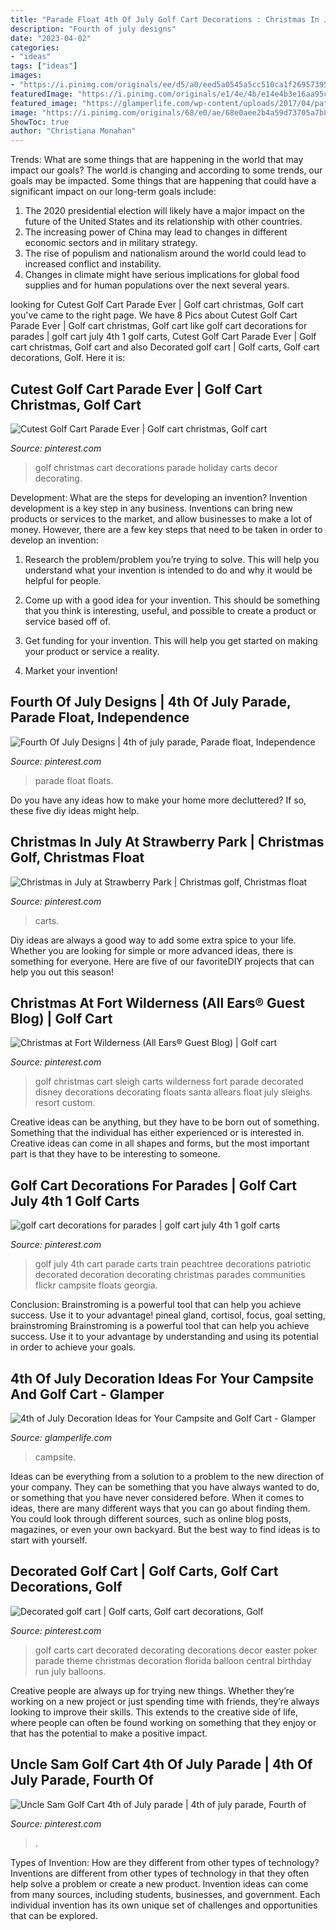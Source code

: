 ```yaml
---
title: "Parade Float 4th Of July Golf Cart Decorations : Christmas In July At Strawberry Park"
description: "Fourth of july designs"
date: "2023-04-02"
categories:
- "ideas"
tags: ["ideas"]
images:
- "https://i.pinimg.com/originals/ee/d5/a0/eed5a0545a5cc510ca1f26957395a72e.jpg"
featuredImage: "https://i.pinimg.com/originals/e1/4e/4b/e14e4b3e16aa95c8418686870f14f599.jpg"
featured_image: "https://glamperlife.com/wp-content/uploads/2017/04/patriotic-golf-cart-1.jpg"
image: "https://i.pinimg.com/originals/68/e0/ae/68e0aee2b4a59d73705a7b8c4e26ff93.jpg"
ShowToc: true
author: "Christiana Monahan"
---
```



Trends: What are some things that are happening in the world that may impact our goals?
The world is changing and according to some trends, our goals may be impacted. Some things that are happening that could have a significant impact on our long-term goals include:
1. The 2020 presidential election will likely have a major impact on the future of the United States and its relationship with other countries.
2. The increasing power of China may lead to changes in different economic sectors and in military strategy.
3. The rise of populism and nationalism around the world could lead to increased conflict and instability.
4. Changes in climate might have serious implications for global food supplies and for human populations over the next several years.

	

		
looking for Cutest Golf Cart Parade Ever | Golf cart christmas, Golf cart you've came to the right page. We have 8 Pics about Cutest Golf Cart Parade Ever | Golf cart christmas, Golf cart like golf cart decorations for parades | golf cart july 4th 1 golf carts, Cutest Golf Cart Parade Ever | Golf cart christmas, Golf cart and also Decorated golf cart | Golf carts, Golf cart decorations, Golf. Here it is:
		
    
## Cutest Golf Cart Parade Ever | Golf Cart Christmas, Golf Cart

<img loading=lazy src="https://i.pinimg.com/originals/e1/4e/4b/e14e4b3e16aa95c8418686870f14f599.jpg" onerror="this.onerror=null;this.src='https://tse3.mm.bing.net/th?id=OIP.23aQaim0JFKSqSyERqXyCwHaFj&amp;pid=15.1';" alt="Cutest Golf Cart Parade Ever | Golf cart christmas, Golf cart">

_Source: pinterest.com_

>golf christmas cart decorations parade holiday carts decor decorating. 

	

Development: What are the steps for developing an invention?
Invention development is a key step in any business. Inventions can bring new products or services to the market, and allow businesses to make a lot of money. However, there are a few key steps that need to be taken in order to develop an invention:
1. Research the problem/problem you’re trying to solve. This will help you understand what your invention is intended to do and why it would be helpful for people.

2. Come up with a good idea for your invention. This should be something that you think is interesting, useful, and possible to create a product or service based off of.

3. Get funding for your invention. This will help you get started on making your product or service a reality.

4. Market your invention!

    
## Fourth Of July Designs | 4th Of July Parade, Parade Float, Independence

<img loading=lazy src="https://i.pinimg.com/originals/9b/be/1b/9bbe1bab0c3aeefedaec84b1a50af1cc.jpg" onerror="this.onerror=null;this.src='https://tse1.mm.bing.net/th?id=OIP.OThMrn69-pKJmd1CGO586QHaE8&amp;pid=15.1';" alt="Fourth Of July Designs | 4th of july parade, Parade float, Independence">

_Source: pinterest.com_

>parade float floats. 

	

Do you have any ideas how to make your home more decluttered? If so, these five diy ideas might help.

    
## Christmas In July At Strawberry Park | Christmas Golf, Christmas Float

<img loading=lazy src="https://i.pinimg.com/736x/53/4e/0a/534e0a0832b9a52aa789dd6d7c7b1456.jpg" onerror="this.onerror=null;this.src='https://tse2.mm.bing.net/th?id=OIP.lE5bAj0AarQSNq2ketnh_AHaJ3&amp;pid=15.1';" alt="Christmas in July at Strawberry Park | Christmas golf, Christmas float">

_Source: pinterest.com_

>carts. 

	

Diy ideas are always a good way to add some extra spice to your life. Whether you are looking for simple or more advanced ideas, there is something for everyone. Here are five of our favoriteDIY projects that can help you out this season!

    
## Christmas At Fort Wilderness (All Ears® Guest Blog) | Golf Cart

<img loading=lazy src="https://i.pinimg.com/originals/45/2e/08/452e0856b79211ff9c1fb12a68eb1a7a.jpg" onerror="this.onerror=null;this.src='https://tse2.mm.bing.net/th?id=OIP.w0DHCHU0_HPDG7mLqsmatQHaFj&amp;pid=15.1';" alt="Christmas at Fort Wilderness (All Ears® Guest Blog) | Golf cart">

_Source: pinterest.com_

>golf christmas cart sleigh carts wilderness fort parade decorated disney decorations decorating floats santa allears float july sleighs resort custom. 

	

Creative ideas can be anything, but they have to be born out of something. Something that the individual has either experienced or is interested in. Creative ideas can come in all shapes and forms, but the most important part is that they have to be interesting to someone.

    
## Golf Cart Decorations For Parades | Golf Cart July 4th 1 Golf Carts

<img loading=lazy src="https://s-media-cache-ak0.pinimg.com/736x/ea/e6/c7/eae6c7e1f32687dcc38a8447263eb9d0.jpg" onerror="this.onerror=null;this.src='https://tse3.mm.bing.net/th?id=OIP.qZbbP58ReCu6h9UDZzPeSAHaE6&amp;pid=15.1';" alt="golf cart decorations for parades | golf cart july 4th 1 golf carts">

_Source: pinterest.com_

>golf july 4th cart parade carts train peachtree decorations patriotic decorated decoration decorating christmas parades communities flickr campsite floats georgia. 

	

Conclusion: Brainstroming is a powerful tool that can help you achieve success. Use it to your advantage!
pineal gland, cortisol, focus, goal setting, brainstroming
Brainstroming is a powerful tool that can help you achieve success. Use it to your advantage by understanding and using its potential in order to achieve your goals.

    
## 4th Of July Decoration Ideas For Your Campsite And Golf Cart - Glamper

<img loading=lazy src="https://glamperlife.com/wp-content/uploads/2017/04/patriotic-golf-cart-1.jpg" onerror="this.onerror=null;this.src='https://tse2.mm.bing.net/th?id=OIP.BzLr47FfqkCJHZE302J1pgHaEc&amp;pid=15.1';" alt="4th of July Decoration Ideas for Your Campsite and Golf Cart - Glamper">

_Source: glamperlife.com_

>campsite. 

	

Ideas can be everything from a solution to a problem to the new direction of your company. They can be something that you have always wanted to do, or something that you have never considered before. When it comes to ideas, there are many different ways that you can go about finding them. You could look through different sources, such as online blog posts, magazines, or even your own backyard. But the best way to find ideas is to start with yourself.

    
## Decorated Golf Cart | Golf Carts, Golf Cart Decorations, Golf

<img loading=lazy src="https://i.pinimg.com/originals/ee/d5/a0/eed5a0545a5cc510ca1f26957395a72e.jpg" onerror="this.onerror=null;this.src='https://tse3.mm.bing.net/th?id=OIP.hRJ3CUcAZ1TfeGc5stanyQHaFj&amp;pid=15.1';" alt="Decorated golf cart | Golf carts, Golf cart decorations, Golf">

_Source: pinterest.com_

>golf carts cart decorated decorating decorations decor easter poker parade theme christmas decoration florida balloon central birthday run july balloons. 

	

Creative people are always up for trying new things. Whether they’re working on a new project or just spending time with friends, they’re always looking to improve their skills. This extends to the creative side of life, where people can often be found working on something that they enjoy or that has the potential to make a positive impact.

    
## Uncle Sam Golf Cart 4th Of July Parade | 4th Of July Parade, Fourth Of

<img loading=lazy src="https://i.pinimg.com/originals/68/e0/ae/68e0aee2b4a59d73705a7b8c4e26ff93.jpg" onerror="this.onerror=null;this.src='https://tse3.mm.bing.net/th?id=OIP.Nqbp1QDt5FDDwMK22t-hNQHaJ4&amp;pid=15.1';" alt="Uncle Sam Golf Cart 4th of July parade | 4th of july parade, Fourth of">

_Source: pinterest.com_

>. 

	

Types of Invention: How are they different from other types of technology?
Inventions are different from other types of technology in that they often help solve a problem or create a new product. Invention ideas can come from many sources, including students, businesses, and government. Each individual invention has its own unique set of challenges and opportunities that can be explored.

